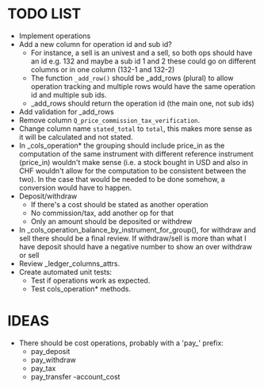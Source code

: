 # TODO LIST
- Implement operations
- Add a new column for operation id and sub id?
    - For instance, a sell is an univest and a sell, so both ops should have an id
        e.g. 132 and maybe a sub id 1 and 2
        these could go on different columns or in one column (132-1 and 132-2)
    - The function `_add_row()` should be _add_rows (plural) to allow operation tracking and multiple rows would have the same operation id and multiple sub ids.
    - _add_rows should return the operation id (the main one, not sub ids)
- Add validation for _add_rows
- Remove column `Q_price_commission_tax_verification`.
- Change column name `stated_total` to `total`, this makes more sense as it will be calculated and not stated.
- In _cols_operation* the grouping should include price_in as the computation of the same instrument with different reference instrument (price_in) wouldn't make sense (i.e. a stock bought in USD and also in CHF wouldn't allow for the computation to be consistent between the two). In the case that would be needed to be done somehow, a conversion would have to happen.
- Deposit/withdraw
    - If there's a cost should be stated as another operation
    - No commission/tax, add another op for that
    - Only an amount should be deposited or withdrew
- In _cols_operation_balance_by_instrument_for_group(), for withdraw and sell there should be a final review. If withdraw/sell is more than what I have deposit should have a negative number to show an over withdraw or sell
- Review _ledger_columns_attrs.
- Create automated unit tests:
    - Test if operations work as expected.
    - Test cols_operation* methods.
    

# IDEAS
- There should be cost operations, probably with a 'pay_' prefix:
    - pay_deposit
    - pay_withdraw
    - pay_tax
    - pay_transfer
    -account_cost
